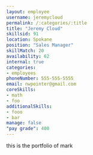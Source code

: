 ```yaml
--- 
layout: employee 
username: jeremycloud
permalink: /:categories/:title 
title: "Jeremy Cloud" 
skillsid: 91 
location: Spokane
position: "Sales Manager"
skillMatch: 20
availability: 62
internal: true
categories: 
- employees
phoneNumber: 555-555-5555 
email: nwpointer@gmail.com
coreSkills:
- math 
- foo
additionalSkills:
- fooo
- bar
manage: false
"pay grade": 400
---
```


this is the portfolio of mark